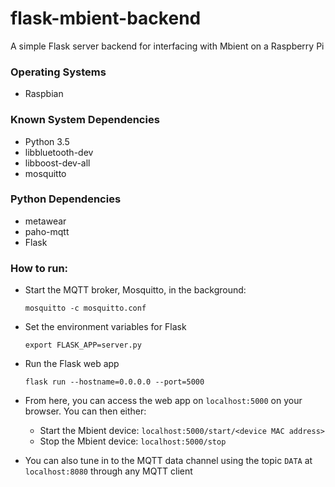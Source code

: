 # flask-mbient-backend
A simple Flask server backend for interfacing with Mbient on a Raspberry Pi

### Operating Systems
- Raspbian

### Known System Dependencies
- Python 3.5
- libbluetooth-dev
- libboost-dev-all
- mosquitto

### Python Dependencies
- metawear
- paho-mqtt
- Flask

### How to run:
- Start the MQTT broker, Mosquitto, in the background:
  
  ```mosquitto -c mosquitto.conf```
- Set the environment variables for Flask
  
  ```export FLASK_APP=server.py```
- Run the Flask web app

  ```flask run --hostname=0.0.0.0 --port=5000```
  
- From here, you can access the web app on `localhost:5000` on your browser. You can then either:
  - Start the Mbient device: `localhost:5000/start/<device MAC address>`
  - Stop the Mbient device: `localhost:5000/stop`
 
- You can also tune in to the MQTT data channel using the topic `DATA` at `localhost:8080` through any MQTT client
  
